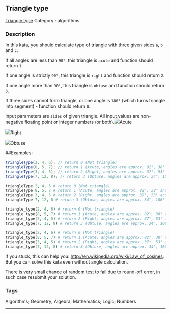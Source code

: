 ## Triangle type
[Triangle type](https://www.codewars.com/kata/triangle-type)
Category : algorithms

### Description
In this kata, you should calculate type of triangle with three given sides ``a``, ``b`` and ``c``.

If all angles are less than ``90°``, this triangle is ``acute`` and function should return ``1``.

If one angle is strictly ``90°``, this triangle is ``right`` and function should return ``2``.

If one angle more than ``90°``, this triangle is ``obtuse`` and function should return ``3``.

If three sides cannot form triangle, or one angle is ``180°`` (which turns triangle into segment) - function should return ``0``.

Input parameters are ``sides`` of given triangle. All input values are non-negative floating point or integer numbers (or both).![](http://upload.wikimedia.org/wikipedia/commons/thumb/e/ed/Triangle.Acute.svg/181px-Triangle.Acute.svg.png)Acute

![](http://upload.wikimedia.org/wikipedia/commons/thumb/7/72/Triangle.Right.svg/150px-Triangle.Right.svg.png)Right

![](http://upload.wikimedia.org/wikipedia/commons/thumb/0/05/Triangle.Obtuse.svg/113px-Triangle.Obtuse.svg.png)Obtuse


##Examples:

```javascript
triangleType(2, 4, 6); // return 0 (Not triangle)
triangleType(8, 5, 7); // return 1 (Acute, angles are approx. 82°, 38° and 60°)
triangleType(3, 4, 5); // return 2 (Right, angles are approx. 37°, 53° and exactly 90°)
triangleType(7, 12, 8); // return 3 (Obtuse, angles are approx. 34°, 106° and 40°)
```
```coffeescript
triangleType 2, 4, 6 # return 0 (Not triangle)
triangleType 8, 5, 7 # return 1 (Acute, angles are approx. 82°, 38° and 60°)
triangleType 3, 4, 5 # return 2 (Right, angles are approx. 37°, 53° and exactly 90°)
triangleType 7, 12, 8 # return 3 (Obtuse, angles are approx. 34°, 106° and 40°)
```
```ruby
triangle_type(2, 4, 6) # return 0 (Not triangle)
triangle_type(8, 5, 7) # return 1 (Acute, angles are approx. 82°, 38° and 60°)
triangle_type(3, 4, 5) # return 2 (Right, angles are approx. 37°, 53° and exactly 90°)
triangle_type(7, 12, 8) # return 3 (Obtuse, angles are approx. 34°, 106° and 40°)
```
```python
triangle_type(2, 4, 6) # return 0 (Not triangle)
triangle_type(8, 5, 7) # return 1 (Acute, angles are approx. 82°, 38° and 60°)
triangle_type(3, 4, 5) # return 2 (Right, angles are approx. 37°, 53° and exactly 90°)
triangle_type(7, 12, 8) # return 3 (Obtuse, angles are approx. 34°, 106° and 40°)
```

If you stuck, this can help you: http://en.wikipedia.org/wiki/Law_of_cosines. But you can solve this kata even without angle calculation.

There is very small chance of random test to fail due to round-off error, in such case resubmit your solution.

### Tags
Algorithms; Geometry; Algebra; Mathematics; Logic; Numbers

- - -
